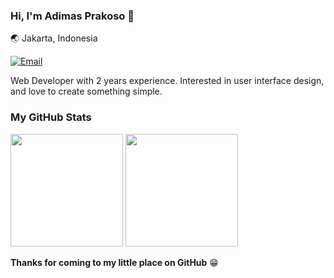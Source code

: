 ### Hi, I'm Adimas Prakoso 👋

🌏 Jakarta, Indonesia

[![Email](https://img.shields.io/badge/Email-ffffff?style=for-the-badge&logo=gmail&logoColor=black)](mailto:adimas.prakoso8@gmail.com)


Web Developer with 2 years experience. Interested in user interface design, and love to create something simple.

### My GitHub Stats

<p>
  <img height="180em" src="https://github-readme-stats.vercel.app/api?username=AdimasProject&show_icons=true&hide_border=true&&count_private=true&include_all_commits=true" />
  <img height="180em" src="https://github-readme-stats.vercel.app/api/top-langs/?username=AdimasProject&exclude_repo=KNN-Image-Classification&show_icons=true&hide_border=true&layout=compact&langs_count=8"/>
</p>

__Thanks for coming to my little place on GitHub__ 😁
